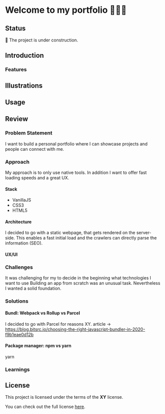 # Welcome to my portfolio 👨🏽‍🎨
<!--replace `XY` with the real licence name-->
<!--![Current Version](https://img.shields.io/github/package-json/v/NoahLiechti/dev-portfolio?style=social)-->
<!--[![Licence](https://img.shields.io/github/license/NoahLiechti/my-projec?style=social)](https://github.com/NoahLiechti/dev-portfolio/blob/main/LICENSE)-->
<!--[![Live Demo](https://img.shields.io/badge/Live&nbsp;Preview-Click&nbsp;Me-green.svg?style=social)](https://noahl.dev)-->
## Status
🚧 The project is under construction. 
## Introduction
### Features
<!--e.g registration-->
## Illustrations
<!--e.g screenshots -->
## Usage
## Review
### Problem Statement
I want to build a personal portfolio where I can showcase projects and people can connect with me.
### Approach
My approach is to only use native tools. In addition I want to offer fast loading speeds and a great UX.
#### Stack
- VanillaJS
- CSS3
- HTML5
#### Architecture
I decided to go with a static webpage, that gets rendered on the server-side. This enables a fast initial load and the crawlers can directly parse the information (SEO).
#### UX/UI
### Challenges
It was challenging for my to decide in the beginning what technologies I want to use Building an app from scratch was an unusual task. Nevertheless I wanted a solid foundation.

### Solutions
#### Bundl: Webpack vs Rollup vs Parcel
I decided to go with Parcel for reasons XY.
article -> https://blog.bitsrc.io/choosing-the-right-javascript-bundler-in-2020-f9b1eae0d12b
#### Package manager: npm vs yarn
yarn
### Learnings
## License
This project is licensed under the terms of the **XY** license.

You can check out the full license [here](https://github.com/NoahLiechti/dev-portfolio/blob/main/LICENSE).
